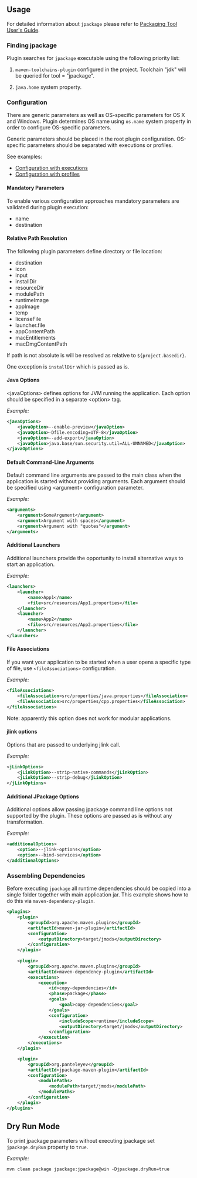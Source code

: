 ## Usage

For detailed information about ```jpackage``` please refer to
[Packaging Tool User's Guide](https://docs.oracle.com/en/java/javase/22/jpackage/packaging-tool-user-guide.pdf).

### Finding jpackage

Plugin searches for ```jpackage``` executable using the following priority list:

1. ```maven-toolchains-plugin``` configured in the project. Toolchain "jdk" will be queried for 
tool = "jpackage".

2. ```java.home``` system property.

### Configuration

There are generic parameters as well as OS-specific parameters for OS X and Windows.
Plugin determines OS name using ```os.name``` system property in order to configure OS-specific parameters.

Generic parameters should be placed in the root plugin configuration. OS-specific parameters should be separated with
executions or profiles.

See examples:

* [Configuration with executions](./examples/executions.html)
* [Configuration with profiles](./examples/profiles.html)

#### Mandatory Parameters

To enable various configuration approaches mandatory parameters are validated during plugin execution:

* name
* destination

#### Relative Path Resolution

The following plugin parameters define directory or file location:

* destination
* icon
* input
* installDir
* resourceDir 
* modulePath
* runtimeImage
* appImage  
* temp
* licenseFile
* launcher.file
* appContentPath
* macEntitlements
* macDmgContentPath
 
If path is not absolute is will be resolved as relative to ```${project.basedir}```.

One exception is ```installDir``` which is passed as is.

#### Java Options

&lt;javaOptions> defines options for JVM running the application. Each option should be specified in a separate 
&lt;option> tag.

_Example:_

```xml
<javaOptions>
    <javaOption>--enable-preview</javaOption>
    <javaOption>-Dfile.encoding=UTF-8</javaOption>
    <javaOption>--add-export</javaOption>
    <javaOption>java.base/sun.security.util=ALL-UNNAMED</javaOption>
</javaOptions>
``` 

#### Default Command-Line Arguments

Default command line arguments are passed to the main class when the application is started without providing arguments.
Each argument should be specified using &lt;argument> configuration parameter.

_Example:_

```xml
<arguments>
    <argument>SomeArgument</argument>
    <argument>Argument with spaces</argument>
    <argument>Argument with "quotes"</argument>
</arguments>
```

#### Additional Launchers

Additional launchers provide the opportunity to install alternative ways to start an application.

_Example:_

```xml
<launchers>
    <launcher>
        <name>App1</name>
        <file>src/resources/App1.properties</file>
    </launcher>
    <launcher>
        <name>App2</name>
        <file>src/resources/App2.properties</file>
    </launcher>
</launchers>
```

#### File Associations

If you want your application to be started when a user opens a specific type of file, use ```<fileAssociations>``` 
configuration.

_Example:_

```xml
<fileAssociations>
    <fileAssociation>src/properties/java.properties</fileAssociation>
    <fileAssociation>src/properties/cpp.properties</fileAssociation>
</fileAssociations>
```

Note: apparently this option does not work for modular applications.

#### jlink options

Options that are passed to underlying jlink call.

_Example:_

```xml
<jLinkOptions>
    <jLinkOption>--strip-native-commands</jLinkOption>
    <jLinkOption>--strip-debug</jLinkOption>
</jLinkOptions>
```

#### Additional JPackage Options

Additional options allow passing jpackage command line options not supported by the plugin. These options are passed as is without any transformation.

_Example:_

```xml
<additionalOptions>
    <option>--jlink-options</option>
    <option>--bind-services</option>
</additionalOptions>
```

### Assembling Dependencies

Before executing ```jpackage``` all runtime dependencies should be copied into a single folder together with main
application jar. This example shows how to do this via ```maven-dependency-plugin```.

```xml
<plugins>
    <plugin>
        <groupId>org.apache.maven.plugins</groupId>
        <artifactId>maven-jar-plugin</artifactId>
        <configuration>
            <outputDirectory>target/jmods</outputDirectory>
        </configuration>
    </plugin>
    
    <plugin>
        <groupId>org.apache.maven.plugins</groupId>
        <artifactId>maven-dependency-plugin</artifactId>
        <executions>
            <execution>
                <id>copy-dependencies</id>
                <phase>package</phase>
                <goals>
                    <goal>copy-dependencies</goal>
                </goals>
                <configuration>
                    <includeScope>runtime</includeScope>
                    <outputDirectory>target/jmods</outputDirectory>
                </configuration>
            </execution>
        </executions>
    </plugin>

    <plugin>
        <groupId>org.panteleyev</groupId>
        <artifactId>jpackage-maven-plugin</artifactId>
        <configuration>
            <modulePaths>
                <modulePath>target/jmods</modulePath>
            </modulePaths>
        </configuration>
    </plugin>
</plugins>
```

## Dry Run Mode

To print jpackage parameters without executing jpackage set ```jpackage.dryRun``` property to ```true```.

_Example:_

```
mvn clean package jpackage:jpackage@win -Djpackage.dryRun=true
```
